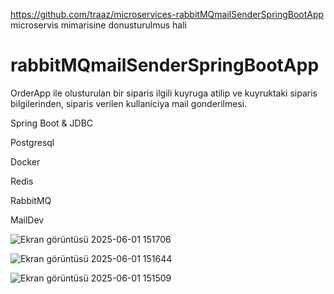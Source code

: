 https://github.com/traaz/microservices-rabbitMQmailSenderSpringBootApp microservis mimarisine donusturulmus hali
# rabbitMQmailSenderSpringBootApp

OrderApp ile olusturulan bir siparis ilgili kuyruga atilip ve kuyruktaki siparis bilgilerinden, siparis verilen kullaniciya mail gonderilmesi.

Spring Boot & JDBC

Postgresql

Docker

Redis

RabbitMQ

MailDev


![Ekran görüntüsü 2025-06-01 151706](https://github.com/user-attachments/assets/e4478c78-076c-4ee3-8bb8-2c1ca94762a4)

![Ekran görüntüsü 2025-06-01 151644](https://github.com/user-attachments/assets/4d22bc12-17f5-496a-bbc0-1b228cb311ec)

![Ekran görüntüsü 2025-06-01 151509](https://github.com/user-attachments/assets/5e4cf2f3-4e8f-429c-b2a0-1a91f645c73b)
